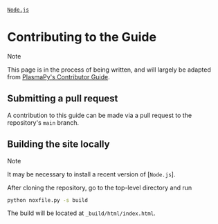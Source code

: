 [`Node.js`](https://nodejs.org/en/download)

# Contributing to the Guide

> [!NOTE]
> This page is in the process of being written, and will largely be 
> adapted from [PlasmaPy's Contributor Guide]. 

## Submitting a pull request

A contribution to this guide can be made via a pull request to the
repository's `main` branch.

## Building the site locally

> [!NOTE]
> It may be necessary to install a recent version of [`Node.js`].

After cloning the repository, go to the top-level directory and run

```bash
python noxfile.py -s build
```

The build will be located at `_build/html/index.html`.

[PlasmaPy's Contributor Guide]: https://docs.plasmapy.org/en/latest/contributing